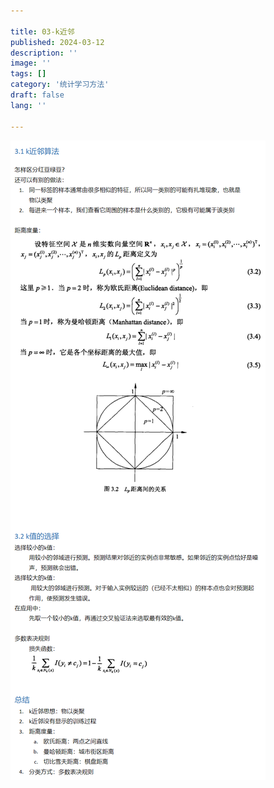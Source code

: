 ```yaml
---

title: 03-k近邻
published: 2024-03-12
description: ''
image: ''
tags: []
category: '统计学习方法'
draft: false 
lang: ''

---
```


![](./assets/images/2025-04-02-20-34-06-72185ee225085df7b9bf55fbcaa7efb.png)